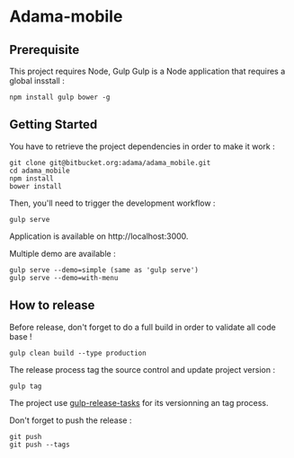 # Adama-mobile

## Prerequisite

This project requires Node, Gulp
Gulp is a Node application that requires a global insstall :

	npm install gulp bower -g



## Getting Started

You have to retrieve the project dependencies in order to make it work :

	git clone git@bitbucket.org:adama/adama_mobile.git
	cd adama_mobile
	npm install
	bower install

Then, you'll need to trigger the development workflow :

	gulp serve

Application is available on http://localhost:3000.

Multiple demo are available :

	gulp serve --demo=simple (same as 'gulp serve')
	gulp serve --demo=with-menu



## How to release

Before release, don't forget to do a full build in order to validate all code base !

	gulp clean build --type production

The release process tag the source control and update project version :

	gulp tag

The project use [gulp-release-tasks](https://www.npmjs.com/package/gulp-release-tasks) for its versionning an tag process.

Don't forget to push the release :

	git push
	git push --tags
